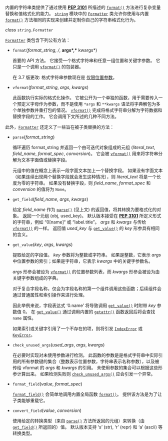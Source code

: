 内置的字符串类提供了通过使用 [**PEP 3101**](https://www.python.org/dev/peps/pep-3101) 所描述的 [`format()`](https://www.bookstack.cn/read/python-3.10.0-zh/7adaf5f79c9e977a.md#str.format) 方法进行复杂变量替换和值格式化的能力。 [`string`](https://www.bookstack.cn/read/python-3.10.0-zh/1cb7b20c32bbf2f2.md#module-string) 模块中的 [`Formatter`](https://www.bookstack.cn/read/python-3.10.0-zh/1cb7b20c32bbf2f2.md#string.Formatter) 类允许你使用与内置 [`format()`](https://www.bookstack.cn/read/python-3.10.0-zh/7adaf5f79c9e977a.md#str.format) 方法相同的实现来创建并定制你自己的字符串格式化行为。

*class* `string.Formatter`

[`Formatter`](https://www.bookstack.cn/read/python-3.10.0-zh/1cb7b20c32bbf2f2.md#string.Formatter) 类包含下列公有方法：

- `format`(*format_string*, */*, **args\*,\*** kwargs*)

  首要的 API 方法。 它接受一个格式字符串和任意一组位置和关键字参数。 它只是一个调用 [`vformat()`](https://www.bookstack.cn/read/python-3.10.0-zh/1cb7b20c32bbf2f2.md#string.Formatter.vformat) 的包装器。

  在 3.7 版更改: 格式字符串参数现在是 [仅限位置参数](https://www.bookstack.cn/read/python-3.10.0-zh/bd6b000ceb39b61e.md#positional-only-parameter)。

- `vformat`(*format_string*, *args*, *kwargs*)

  此函数执行实际的格式化操作。 它被公开为一个单独的函数，用于需要传入一个预定义字母作为参数，而不是使用 `*args` 和 `**kwargs` 语法将字典解包为多个单独参数并重打包的情况。 [`vformat()`](https://www.bookstack.cn/read/python-3.10.0-zh/1cb7b20c32bbf2f2.md#string.Formatter.vformat) 完成将格式字符串分解为字符数据和替换字段的工作。 它会调用下文所述的几种不同方法。

此外，[`Formatter`](https://www.bookstack.cn/read/python-3.10.0-zh/1cb7b20c32bbf2f2.md#string.Formatter) 还定义了一些旨在被子类替换的方法：

- `parse`(*format_string*)

  循环遍历 format_string 并返回一个由可迭代对象组成的元组 (*literal_text*, *field_name*, *format_spec*, *conversion*)。 它会被 [`vformat()`](https://www.bookstack.cn/read/python-3.10.0-zh/1cb7b20c32bbf2f2.md#string.Formatter.vformat) 用来将字符串分解为文本字面值或替换字段。

  元组中的值在概念上表示一段字面文本加上一个替换字段。 如果没有字面文本（如果连续出现两个替换字段就会发生这种情况），则 *literal_text* 将是一个长度为零的字符串。 如果没有替换字段，则 *field_name*, *format_spec* 和 *conversion* 的值将为 `None`。

- `get_field`(*field_name*, *args*, *kwargs*)

  给定 *field_name* 作为 [`parse()`](https://www.bookstack.cn/read/python-3.10.0-zh/1cb7b20c32bbf2f2.md#string.Formatter.parse) (见上文) 的返回值，将其转换为要格式化的对象。 返回一个元组 (obj, used_key)。 默认版本接受在 [**PEP 3101**](https://www.python.org/dev/peps/pep-3101) 所定义形式的字符串，例如 “0[name]“ 或 “label.title”。 *args* 和 *kwargs* 与传给 [`vformat()`](https://www.bookstack.cn/read/python-3.10.0-zh/1cb7b20c32bbf2f2.md#string.Formatter.vformat) 的一样。 返回值 *used_key* 与 [`get_value()`](https://www.bookstack.cn/read/python-3.10.0-zh/1cb7b20c32bbf2f2.md#string.Formatter.get_value) 的 *key* 形参具有相同的含义。

- `get_value`(*key*, *args*, *kwargs*)

  提取给定的字段值。 *key* 参数将为整数或字符串。 如果是整数，它表示 *args* 中位置参数的索引；如果是字符串，它表示 *kwargs* 中的关键字参数名。

  *args* 形参会被设为 [`vformat()`](https://www.bookstack.cn/read/python-3.10.0-zh/1cb7b20c32bbf2f2.md#string.Formatter.vformat) 的位置参数列表，而 *kwargs* 形参会被设为由关键字参数组成的字典。

  对于复合字段名称，仅会为字段名称的第一个组件调用这些函数；后续组件会通过普通属性和索引操作来进行处理。

  因此举例来说，字段表达式 ‘0.name’ 将导致调用 [`get_value()`](https://www.bookstack.cn/read/python-3.10.0-zh/1cb7b20c32bbf2f2.md#string.Formatter.get_value) 时附带 *key* 参数值 0。 在 [`get_value()`](https://www.bookstack.cn/read/python-3.10.0-zh/1cb7b20c32bbf2f2.md#string.Formatter.get_value) 通过调用内置的 [`getattr()`](https://www.bookstack.cn/read/python-3.10.0-zh/343ac5efc1fa2896.md#getattr) 函数返回后将会查找 `name` 属性。

  如果索引或关键字引用了一个不存在的项，则将引发 [`IndexError`](https://www.bookstack.cn/read/python-3.10.0-zh/177bd954d1cc6696.md#IndexError) 或 [`KeyError`](https://www.bookstack.cn/read/python-3.10.0-zh/177bd954d1cc6696.md#KeyError)。

- `check_unused_args`(*used_args*, *args*, *kwargs*)

  在必要时实现对未使用参数进行检测。 此函数的参数是是格式字符串中实际引用的所有参数键的集合（整数表示位置参数，字符串表示名称参数），以及被传给 vformat 的 *args* 和 *kwargs* 的引用。 未使用参数的集合可以根据这些形参计算出来。 如果检测失败则 [`check_unused_args()`](https://www.bookstack.cn/read/python-3.10.0-zh/1cb7b20c32bbf2f2.md#string.Formatter.check_unused_args) 应会引发一个异常。

- `format_field`(*value*, *format_spec*)

  [`format_field()`](https://www.bookstack.cn/read/python-3.10.0-zh/1cb7b20c32bbf2f2.md#string.Formatter.format_field) 会简单地调用内置全局函数 [`format()`](https://www.bookstack.cn/read/python-3.10.0-zh/343ac5efc1fa2896.md#format)。 提供该方法是为了让子类能够重载它。

- `convert_field`(*value*, *conversion*)

  使用给定的转换类型（来自 [`parse()`](https://www.bookstack.cn/read/python-3.10.0-zh/1cb7b20c32bbf2f2.md#string.Formatter.parse) 方法所返回的元组）来转换（由 [`get_field()`](https://www.bookstack.cn/read/python-3.10.0-zh/1cb7b20c32bbf2f2.md#string.Formatter.get_field) 所返回的）值。 默认版本支持 ‘s’ (str), ‘r’ (repr) 和 ‘a’ (ascii) 等转换类型。